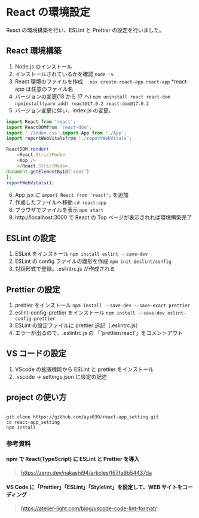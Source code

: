 # React の環境設定

React の環境構築を行い、ESLint と Prettier の設定を行いました。

## React 環境構築

1. Node.js のインストール
2. インストールされているかを確認
   `node -v`
3. React 環境のファイルを作成　
   `npx create-react-app react-app`
   \*react-app は任意のファイル名
4. バージョンの変更(18 から 17 へ)
   `npm uninstall react react-dom`
   `npminstall(yarn add) react@17.0.2 react-dom@17.0.2`
5. バージョン変更に伴い、index.js の変更。

```index.js
import React from 'react';
import ReactDOMfrom 'react-dom';
import './index.css';import App from './App';
import reportWebVitalsfrom './reportWebVitals';

ReactDOM.render(
    <React.StrictMode>
    <App />
    </React.StrictMode>,
document.getElementById('root')
);
reportWebVitals();
```

6. App.jsx に
   `import React from 'react';`
   を追加
7. 作成したファイルへ移動
   `cd react-app`
8. ブラウザでファイルを表示
   `npm start`
9. http://localhost:3000 で React の Top ページが表示されれば環境構築完了

## ESLint の設定

1. ESLint をインストール
   `npm install eslint --save-dev`
2. ESLint の config ファイルの雛形を作成
   `npm init @eslint/config`
3. 対話形式で登録。.eslintrc.js が作成される

## Prettier の設定

1. prettier をインストール
   `npm install --save-dev --save-exact prettier`
2. eslint-config-prettier をインストール
   `npm install --save-dev eslint-config-prettier`
3. ESLint の設定ファイルに prettier 追記（.eslintrc.js）
4. エラーが出るので、.eslintrc.js の 「'prettier/react'」をコメントアウト

## VS コードの設定

1. VScode の拡張機能から ESLint と prettier をインストール
2. .vscode → settings.json に設定の記述

## project の使い方

```

git clone https://github.com/aya030/react-app_setting.git
cd react-app_setting
npm install

```

### 参考資料

#### npm で React(TypeScript) に ESLint と Prettier を導入

> https://zenn.dev/nakashi94/articles/f67fa9b54437da

#### VS Code に「Prettier」「ESLint」「Stylelint」を設定して、WEB サイトをコーディング

> https://atelier-light.com/blog/vscode-code-lint-format/
